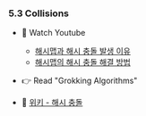 ### 5.3 Collisions



- 🍒 Watch Youtube
    - [해시맵과 해시 충돌 발생 이유](https://www.youtube.com/watch?v=tEOkPaZXGOk)
    - [해시맵의 해시 충돌 해결 방법](https://www.youtube.com/watch?v=dKqv1mQotNU)
    


- 👉 Read "Grokking Algorithms"


- 🍑 [위키 - 해시 충돌](https://ko.wikipedia.org/wiki/%ED%95%B4%EC%8B%9C_%EC%B6%A9%EB%8F%8C)




